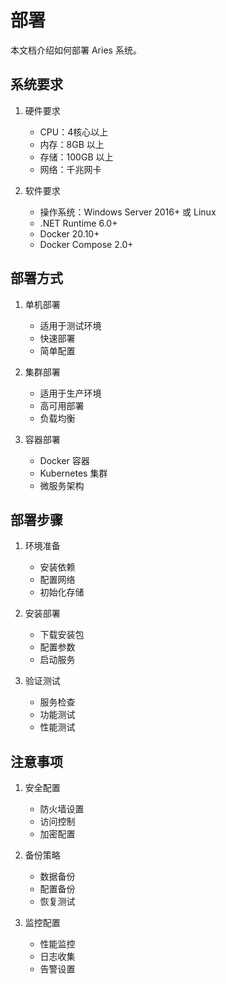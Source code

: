 # 部署

本文档介绍如何部署 Aries 系统。

## 系统要求

1. 硬件要求
   - CPU：4核心以上
   - 内存：8GB 以上
   - 存储：100GB 以上
   - 网络：千兆网卡

2. 软件要求
   - 操作系统：Windows Server 2016+ 或 Linux
   - .NET Runtime 6.0+
   - Docker 20.10+
   - Docker Compose 2.0+

## 部署方式

1. 单机部署
   - 适用于测试环境
   - 快速部署
   - 简单配置

2. 集群部署
   - 适用于生产环境
   - 高可用部署
   - 负载均衡

3. 容器部署
   - Docker 容器
   - Kubernetes 集群
   - 微服务架构

## 部署步骤

1. 环境准备
   - 安装依赖
   - 配置网络
   - 初始化存储

2. 安装部署
   - 下载安装包
   - 配置参数
   - 启动服务

3. 验证测试
   - 服务检查
   - 功能测试
   - 性能测试

## 注意事项

1. 安全配置
   - 防火墙设置
   - 访问控制
   - 加密配置

2. 备份策略
   - 数据备份
   - 配置备份
   - 恢复测试

3. 监控配置
   - 性能监控
   - 日志收集
   - 告警设置 